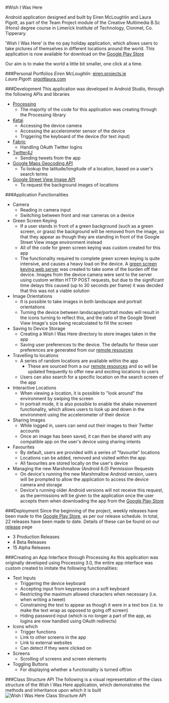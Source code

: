 #Wish I Was Here

Android application designed and built by Eiren McLoughlin and Laura Pigott, as part of the Team Project module of the Creative Multimedia B.Sc (Hons) degree course in Limerick Institute of Technology, Clonmel, Co. Tipperary.

'Wish I Was Here' is the no pay holiday application, which allows users to take pictures of themselves in different locations around the world. This application is now available for download on the [Google Play Store](https://play.google.com/store/apps/details?id=processing.test.wish_i_was_here&ah=vSa3i6qQw1bEdd0nt5kwAgY1DjA)

Our aim is to make the world a little bit smaller, one click at a time.

###Personal Portfolios
_Eiren McLoughlin_: [eiren.projects.ie](www.eiren.projects.ie)  
_Laura Pigott_: [pigottlaura.com](www.pigottlaura.com)


###Development
This application was developed in Android Studio, through the following APIs and libraries
* [Processing](https://processing.org/)
	* The majority of the code for this application was creating through the Processing library
* [Ketai](http://ketai.org/)
	* Accessing the device camera
	* Accessing the accelerometer sensor of the device
	* Triggering the keyboard of the device (for text input)
* [Fabric](https://fabric.io/)
	* Handling OAuth Twitter logins
* [Twitter4J](http://twitter4j.org/)
	* Sending tweets from the app
* [Google Maps Geocoding API](https://developers.google.com/maps/documentation/geocoding/intro)
	* To lookup the latitude/longitude of a location, based on a user's search terms
* [Google Street View Image API](https://developers.google.com/maps/documentation/streetview/)
	* To request the background images of locations
  
  
###Application Functionalities
* Camera
	* Reading in camera input
	* Switching between front and rear cameras on a device
* Green Screen Keying
	* If a user stands in front of a green background (such as a green screen, or grass) the background will be removed from the image, so that they appear as though they are standing in front of the Google Street View image environment instead
	* All of the code for green screen keying was custom created for this app
	* The functionality required to complete green screen keying is quite intensive, and causes a heavy load on the device. A [green screen keying web server](https://github.com/wishiwashere/TeamProject-2016_webserver) was created to take some of the burden off the device. Images from the device camera were sent to the server using custom written HTTP POST requests, but due to the significant time delays this caused (up to 30 seconds per frame) it was decided that this was not a viable solution
* Image Orientations
	* It is possible to take images in both landscape and portrait orientations
	* Turning the device between landscape/portrait modes will result in the icons turning to reflect this, and the ratio of the Google Street View Image's size being recalculated to fill the screen
* Saving to Device Storage
	* Creating a Wish I Was Here directory to store images taken in the app
	* Saving user preferences to the device. The defaults for these user preferences are generated from our [remote resources](https://github.com/wishiwashere/wishiwashere.github.io)
* Travelling to locations
	* A series of random locations are available within the app
		* These are sourced from a our [remote resources](https://github.com/wishiwashere/wishiwashere.github.io) and so will be updated frequently to offer new and exciting locations to users
	* Users can also search for a specific location on the search screen of the app 
* Interactive Locations
	* When viewing a location, it is possible to "look around" the environment by swiping the screen
	* In portrait mode, it is also possible to enable the shake movement functionality, which allows users to look up and down in the environment using the accelerometer of their device
* Sharing Images
	* While logged in, users can send out their images to their Twitter accounts
	* Once an image has been saved, it can then be shared with any compatible app on the user's device using sharing intents
* Favourites
	* By default, users are provided with a series of "favourite" locations
	* Locations can be added, removed and visited within the app
	* All favourites are stored locally on the user's device 
* Managing the new Marshmallow (Android 6.0) Permission Requests
	* On device's running the new Marshmallow Android version, users will be prompted to allow the application to access the device camera and storage
	* Device's running older Android versions will not receive this request, as the permissions will be given to the application once the user accepts them when downloading the app from the [Google Play Store](https://play.google.com/store/apps/details?id=processing.test.wish_i_was_here&ah=vSa3i6qQw1bEdd0nt5kwAgY1DjA)
  
###Deployment
Since the beginning of the project, weekly releases have been made to the [Google Play Store](https://play.google.com/store/apps/details?id=processing.test.wish_i_was_here&ah=vSa3i6qQw1bEdd0nt5kwAgY1DjA), as per our release schedule. In total, 22 releases have been made to date. Details of these can be found on our [release](https://github.com/wishiwashere/TeamProject-2016/releases) page
* 3 Production Releases
* 4 Beta Releases
* 15 Alpha Releases

	
###Creating an App Interface through Processing
As this application was originally developed using Processing 3.0, the entire app interface was custom created to imitate the following functionalities:
* Text Inputs
	* Triggering the device keyboard
	* Accepting input from keypresses on a soft keyboard
	* Restricting the maximum allowed characters when necessary (i.e. when writing a tweet)
	* Constraining the text to appear as though it were in a text box (i.e. to make the text wrap as opposed to going off screen)
	* Hiding password input (which is no longer a part of the app, as logins are now handled using OAuth redirects)
* Icons which
	* Trigger functions
	* Link to other screens in the app
	* Link to external websites
	* Can detect if they were clicked on
* Screens
	* Scrolling of screens and screen elements
* Toggling Buttons 
	* For displaying whether a functionality is turned off/on	
	
	
###Class Structure API
The following is a visual representation of the class structure of the Wish I Was Here application, which demonstrates the methods and inheritance upon which it is built
![Wish I Was Here Class Structure API](https://github.com/wishiwashere/TeamProject-2016/blob/master/Android_Studio/WishIWasHere_ClassStructure.png "Wish I Was Here Class Structure API")
